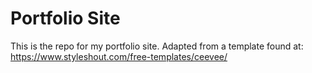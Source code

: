 # Portfolio Site

This is the repo for my portfolio site. Adapted from a template found at: https://www.styleshout.com/free-templates/ceevee/
